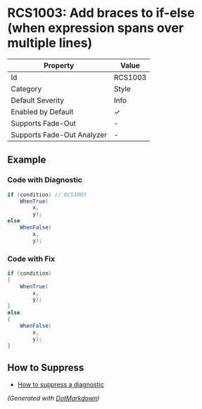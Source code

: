 # RCS1003: Add braces to if\-else \(when expression spans over multiple lines\)

| Property                    | Value    |
| --------------------------- | -------- |
| Id                          | RCS1003  |
| Category                    | Style    |
| Default Severity            | Info     |
| Enabled by Default          | &#x2713; |
| Supports Fade\-Out          | \-       |
| Supports Fade\-Out Analyzer | \-       |

## Example

### Code with Diagnostic

```csharp
if (condition) // RCS1003
    WhenTrue(
        x,
        y);
else
    WhenFalse(
        x,
        y);
```

### Code with Fix

```csharp
if (condition)
{
    WhenTrue(
        x,
        y);
}
else
{
    WhenFalse(
        x,
        y);
}
```

## How to Suppress

* [How to suppress a diagnostic](../HowToConfigureAnalyzers.md#how-to-suppress-a-diagnostic)

*\(Generated with [DotMarkdown](http://github.com/JosefPihrt/DotMarkdown)\)*